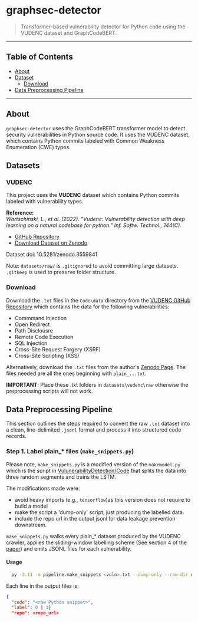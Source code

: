 # graphsec-detector

> Transformer-based vulnerability detector for Python code using the VUDENC dataset and GraphCodeBERT.

---

## Table of Contents

- [About](#about)
- [Dataset](#dataset)
  - [Download](download)
- [Data Preprocessing Pipeline](#data-preprocessing-pipeline)

---

## About

`graphsec-detector` uses the GraphCodeBERT transformer model to detect security vulnerabilities in Python source code. It uses the VUDENC dataset, which contains Python commits labeled with Common Weakness Enumeration (CWE) types.

## Datasets

### VUDENC

This project uses the **VUDENC** dataset which contains Python commits labeled with vulnerability types.

**Reference:**  
*Wartschinski, L., et al. (2022). "Vudenc: Vulnerability detection with deep learning on a natural codebase for python." Inf. Softw. Technol., 144(C).*

- [GitHub Repository](https://github.com/LauraWartschinski/VulnerabilityDetection/tree/master)  
- [Download Dataset on Zenodo](https://zenodo.org/records/3559203)

Dataset doi: 10.5281/zenodo.3559841

Note: `datasets/raw/` is `.gitignore`d to avoid committing large datasets. `.gitkeep` is used to preserve folder structure.


### Download 

Download the `.txt` files in the `Code\data` directory from the [VUDENC GitHub Repository](https://github.com/LauraWartschinski/VulnerabilityDetection/tree/master) which contains the data for the following vulnerabilities:
- Commmand Injection
- Open Redirect
- Path Disclousre
- Remote Code Execution
- SQL Injection
- Cross-Site Request Forgery (XSRF)
- Cross-Site Scripting (XSS)

Alternatively, download the `.txt` files from the author's [Zenodo Page](https://zenodo.org/records/3559841#.XeVaZNVG2Hs). The files needed are all the ones beginning with `plain_...txt`.

**IMPORTANT**: Place these .txt folders in `datasets\vudenc\raw` otherwise the preprocessing scripts will not work. 

## Data Preprocessing Pipeline
This section outlines the steps required to convert the raw `.txt` dataset into a clean, line-delimited `.jsonl` format and process it into structured code records.

### Step 1. Label plain_* files  (`make_snippets.py`)

Please note, `make_snippets.py` is a modified version of the `makemodel.py` which is the script in [VulunerabilityDetection/Code](https://github.com/LauraWartschinski/VulnerabilityDetection) that splits the data into three random segments and trains the LSTM.

The modifications made were:
  - avoid heavy imports (e.g., `tensorflow`)as this version does not require to build a model
  - make the script a 'dump-only' script, just producing the labelled data.
  - include the repo url in the output jsonl for data leakage prevention downstream.

`make_snippets.py` walks every plain_* dataset produced by the VUDENC crawler, applies the sliding-window labelling scheme (See section 4 of the [paper](https://arxiv.org/abs/2201.08441)) and emits JSONL files for each vulnerability.


#### Usage
```bash
  py -3.11 -m pipeline.make_snippets <vuln>.txt --dump-only --raw-dir datasets/vudenc/raw --out-dir datasets/vudenc/prepared
```

Each line in the output files is:

```json
{
  "code": "<raw Python snippet>",
  "label": 0 | 1}
  "repo": <repo_url>
```
